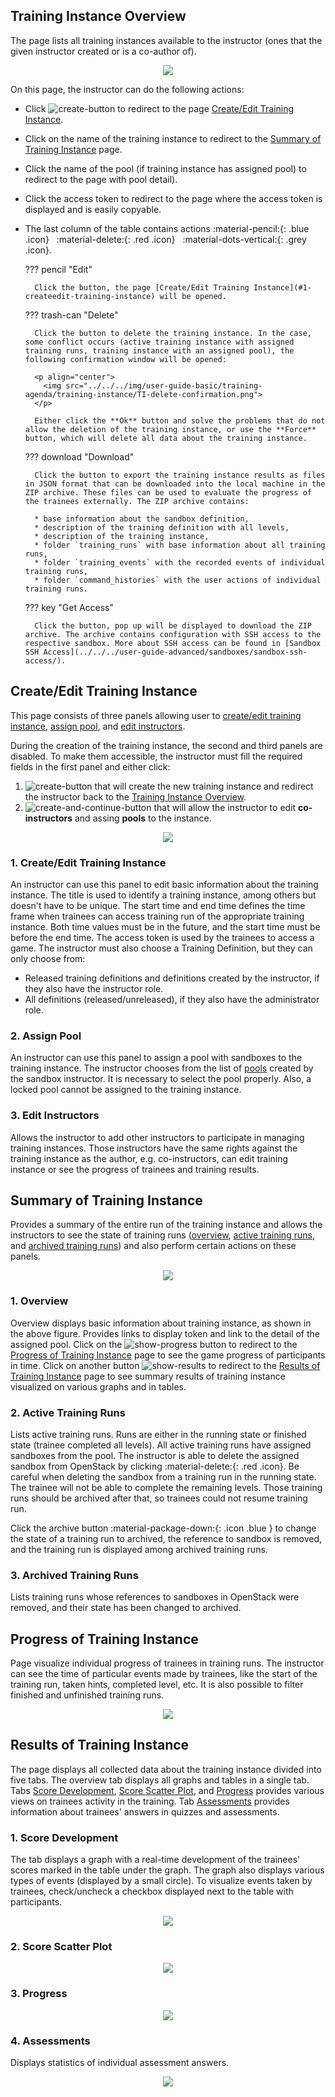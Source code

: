## Training Instance Overview
The page lists all training instances available to the instructor (ones that the given instructor created or is a co-author of). 

<p align="center">
  <img src="../../../img/user-guide-basic/training-agenda/training-instance/TI-overview.png">
</p>

On this page, the instructor can do the following actions:

* Click ![create-button](../../img/buttons/create-button.png) to redirect to the page [Create/Edit Training Instance](#1-createedit-training-instance).
* Click on the name of the training instance to redirect to the [Summary of Training Instance](#summary-of-training-instance) page.
* Click the name of the pool (if training instance has assigned pool) to redirect to the page with pool detail). 
* Click the access token to redirect to the page where the access token is displayed and is easily copyable. 
* The last column of the table contains actions :material-pencil:{: .blue .icon} &nbsp; :material-delete:{: .red .icon} &nbsp; :material-dots-vertical:{: .grey .icon}.

    ??? pencil "Edit"
    
        Click the button, the page [Create/Edit Training Instance](#1-createedit-training-instance) will be opened.
    
    ??? trash-can "Delete"
    
        Click the button to delete the training instance. In the case, some conflict occurs (active training instance with assigned training runs, training instance with an assigned pool), the following confirmation window will be opened:
    
        <p align="center">
          <img src="../../../img/user-guide-basic/training-agenda/training-instance/TI-delete-confirmation.png">
        </p>
    
        Either click the **Ok** button and solve the problems that do not allow the deletion of the training instance, or use the **Force** button, which will delete all data about the training instance.

    ??? download "Download"
    
        Click the button to export the training instance results as files in JSON format that can be downloaded into the local machine in the ZIP archive. These files can be used to evaluate the progress of the trainees externally. The ZIP archive contains:

        * base information about the sandbox definition, 
        * description of the training definition with all levels,
        * description of the training instance,
        * folder `training_runs` with base information about all training runs,
        * folder `training_events` with the recorded events of individual training runs,
        * folder `command_histories` with the user actions of individual training runs.

    ??? key "Get Access"
    
        Click the button, pop up will be displayed to download the ZIP archive. The archive contains configuration with SSH access to the respective sandbox. More about SSH access can be found in [Sandbox SSH Access](../../../user-guide-advanced/sandboxes/sandbox-ssh-access/).
    
    

## Create/Edit Training Instance 
This page consists of three panels allowing user to [create/edit training instance](#1-createedit-training-instance), [assign pool](#2-assign-pool), and [edit instructors](#3-edit-instructors).

During the creation of the training instance, the second and third panels are disabled. To make them accessible, the instructor must fill the required fields in the first panel and either click: 
1. ![create-button](../../img/buttons/create-button.png) that will create the new training instance and redirect the instructor back to the [Training Instance Overview](#training-instance-overview). 
2. ![create-and-continue-button](../../img/buttons/create-and-continue-button.png) that will allow the instructor to edit **co-instructors** and assing **pools** to the instance.

<p align="center">
  <img src="../../../img/user-guide-basic/training-agenda/training-instance/TI-edit.png">
</p>

### 1. Create/Edit Training Instance 
An instructor can use this panel to edit basic information about the training instance. The title is used to identify a training instance, among others but doesn't have to be unique. The start time and end time defines the time frame when trainees can access training run of the appropriate training instance. Both time values must be in the future, and the start time must be before the end time. The access token is used by the trainees to access a game. The instructor must also choose a Training Definition, but they can only choose from:

* Released training definitions and definitions created by the instructor, if they also have the instructor role. 
* All definitions (released/unreleased), if they also have the administrator role. 

### 2. Assign Pool 
An instructor can use this panel to assign a pool with sandboxes to the training instance. The instructor chooses from the list of [pools](../../sandbox-agenda/pool/) created by the sandbox instructor. It is necessary to select the pool properly. Also, a locked pool cannot be assigned to the training instance.

### 3. Edit Instructors 
Allows the instructor to add other instructors to participate in managing training instances. Those instructors have the same rights against the training instance as the author, e.g. co-instructors, can edit training instance or see the progress of trainees and training results.


## Summary of Training Instance 
Provides a summary of the entire run of the training instance and allows the instructors to see the state of training runs ([overview](#1-overview), [active training runs](#2-active-training-runs), and [archived training runs](#3-archived-training-runs)) and also perform certain actions on these panels.

<p align="center">
  <img src="../../../img/user-guide-basic/training-agenda/training-instance/TI-summary.png">
</p>

### 1. Overview
Overview displays basic information about training instance, as shown in the above figure. Provides links to display token and link to the detail of the assigned pool. Click on the ![show-progress](../../img/buttons/show-progess-button.png) button to redirect to the [Progress of Training Instance](#progress-of-training-instance) page to see the game progress of participants in time. Click on another button ![show-results](../../img/buttons/show-results-button.png) to redirect to the [Results of Training Instance](#results-of-training-instance)  page to see summary results of training instance visualized on various graphs and in tables. 

### 2. Active Training Runs
Lists active training runs. Runs are either in the running state or finished state (trainee completed all levels). All active training runs have assigned sandboxes from the pool. The instructor is able to delete the assigned sandbox from OpenStack by clicking :material-delete:{: .red .icon}. Be careful when deleting the sandbox from a training run in the running state. The trainee will not be able to complete the remaining levels. Those training runs should be archived after that, so trainees could not resume training run. 

Click the archive button :material-package-down:{: .icon .blue } to change the state of a training run to archived, the reference to sandbox is removed, and the training run is displayed among archived training runs.

### 3. Archived Training Runs 
Lists training runs whose references to sandboxes in OpenStack were removed, and their state has been changed to archived. 

## Progress of Training Instance 
Page visualize individual progress of trainees in training runs. The instructor can see the time of particular events made by trainees, like the start of the training run, taken hints, completed level, etc. It is also possible to filter finished and unfinished training runs. 

<p align="center">
  <img src="../../../img/user-guide-basic/training-agenda/training-instance/TI-progress.png">
</p>

## Results of Training Instance 
The page displays all collected data about the training instance divided into five tabs. The overview tab displays all graphs and tables in a single tab. Tabs [Score Development](#1-score-development), [Score Scatter Plot](#2-score-scatter-plot), and [Progress](#3-progress) provides various views on trainees activity in the training. Tab [Assessments](#4-assessments) provides information about trainees' answers in quizzes and assessments. 

### 1. Score Development 
The tab displays a graph with a real-time development of the trainees' scores marked in the table under the graph. The graph also displays various types of events (displayed by a small circle). To visualize events taken by trainees, check/uncheck a checkbox displayed next to the table with participants. 

<p align="center">
  <img src="../../../img/user-guide-basic/training-agenda/training-instance/TI-score-dev.png">
</p>

### 2. Score Scatter Plot 
<p align="center">
  <img src="../../../img/user-guide-basic/training-agenda/training-instance/TI-score-scatter.png">
</p>

### 3. Progress 
<p align="center">
  <img src="../../../img/user-guide-basic/training-agenda/training-instance/TI-score-progress.png">
</p>

### 4. Assessments 
Displays statistics of individual assessment answers.
 
<p align="center">
  <img src="../../../img/user-guide-basic/training-agenda/training-instance/TI-assessment.png">
</p>
